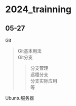 # 2024_trainning
##  05-27   
Git   
> Git基本用法   
> Git分支    
>>  分支管理   
>>  远程分支   
>>  分支实际应用   
>>  等

Ubuntu服务器  

